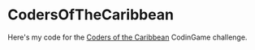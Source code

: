 # CodersOfTheCaribbean

Here's my code for the [Coders of the Caribbean](https://www.codingame.com/leaderboards/challenge/coders-of-the-caribbean/global) CodinGame challenge.
